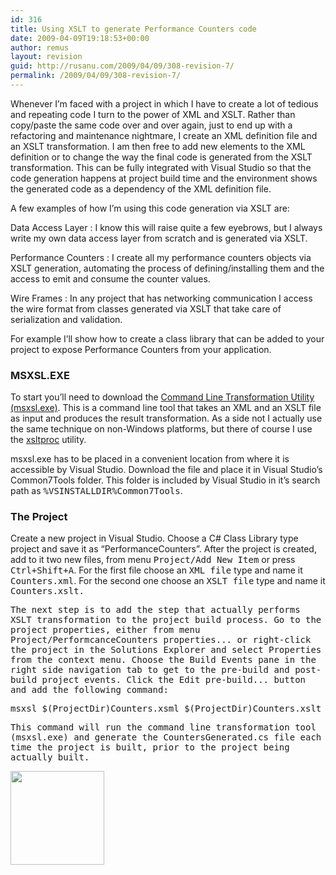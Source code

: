 ```yaml
---
id: 316
title: Using XSLT to generate Performance Counters code
date: 2009-04-09T19:18:53+00:00
author: remus
layout: revision
guid: http://rusanu.com/2009/04/09/308-revision-7/
permalink: /2009/04/09/308-revision-7/
---
```

Whenever I&#8217;m faced with a project in which I have to create a lot of tedious and repeating code I turn to the power of XML and XSLT. Rather than copy/paste the same code over and over again, just to end up with a refactoring and maintenance nightmare, I create an XML definition file and an XSLT transformation. I am then free to add new elements to the XML definition or to change the way the final code is generated from the XSLT transformation. This can be fully integrated with Visual Studio so that the code generation happens at project build time and the environment shows the generated code as a dependency of the XML definition file.

A few examples of how I&#8217;m using this code generation via XSLT are:

Data Access Layer
:   I know this will raise quite a few eyebrows, but I always write my own data access layer from scratch and is generated via XSLT.

Performance Counters
:   I create all my performance counters objects via XSLT generation, automating the process of defining/installing them and the access to emit and consume the counter values.

Wire Frames
:   In any project that has networking communication I access the wire format from classes generated via XSLT that take care of serialization and validation.

For example I&#8217;ll show how to create a class library that can be added to your project to expose Performance Counters from your application.

### MSXSL.EXE

To start you&#8217;ll need to download the <a href="http://www.microsoft.com/downloads/details.aspx?FamilyId=2FB55371-C94E-4373-B0E9-DB4816552E41&#038;displaylang=en" target="_blank">Command Line Transformation Utility (msxsl.exe)</a>. This is a command line tool that takes an XML and an XSLT file as input and produces the result transformation. As a side not I actually use the same technique on non-Windows platforms, but there of course I use the <a href="http://www.xmlsoft.org/" target="_blank">xsltproc</a> utility.

msxsl.exe has to be placed in a convenient location from where it is accessible by Visual Studio. Download the file and place it in Visual Studio&#8217;s Common7Tools folder. This folder is included by Visual Studio in it&#8217;s search path as <tt>%VSINSTALLDIR%Common7Tools</tt>.

### The Project

Create a new project in Visual Studio. Choose a C# Class Library type project and save it as &#8220;PerformanceCounters&#8221;. After the project is created, add to it two new files, from menu <tt>Project/Add New Item</tt> or press <tt>Ctrl+Shift+A</tt>. For the first file choose an <tt>XML file</tt> type and name it <tt>Counters.xml</tt>. For the second one choose an <tt>XSLT file</tt> type and name it <tt>Counters.xslt</aa>.</p> 

<p>
  The next step is to add the step that actually performs XSLT transformation to the project build process. Go to the project properties, either from menu <tt>Project/PerformcanceCounters properties...</tt> or right-click the project in the Solutions Explorer and select <tt>Properties</tt> from the context menu. Choose the <tt>Build Events</tt> pane in the right side navigation tab to get to the pre-build and post-build project events. Click the <tt>Edit pre-build...</tt> button and add the following command:
</p>

<pre>msxsl $(ProjectDir)Counters.xsml $(ProjectDir)Counters.xslt -o $(ProjectDir)CountersGenerated.cs
</pre>

<p>
  This command will run the command line transformation tool (msxsl.exe) and generate the <tt>CountersGenerated.cs</tt> file each time the project is built, prior to the project being actually built.
</p>

<p>
  <a href="http://test.rusanu.com/wp-content/uploads/2009/04/prebuildevent.png"><img src="http://rusanu.com/wp-content/uploads/2009/04/prebuildevent-150x150.png" alt="" title="prebuildevent" width="150" height="150" class="alignnone size-thumbnail wp-image-314" /></a>
</p>